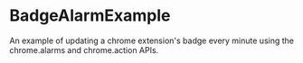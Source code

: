 # BadgeAlarmExample
An example of updating a chrome extension's badge every minute using the chrome.alarms and chrome.action APIs.
